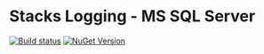 # Stacks Logging - MS SQL Server
[![Build status](https://ci.appveyor.com/api/projects/status/8otqclm01ducufkj/branch/master?svg=true)](https://ci.appveyor.com/project/slalom-saa/stacks-logging-SqlServer/branch/master)    [![NuGet Version](http://img.shields.io/nuget/v/Slalom.Stacks.Logging.SqlServer.svg?style=flat)](https://www.nuget.org/packages/Slalom.Stacks.Logging.SqlServer/)
